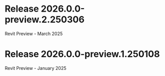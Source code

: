 # Release 2026.0.0-preview.2.250306

Revit Preview - March 2025

# Release 2026.0.0-preview.1.250108

Revit Preview - January 2025